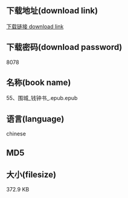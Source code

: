 ## 下载地址(download link)
[下载链接 download link](https://voluble-croquembouche-d321dc.netlify.app/?s=55%E3%80%81%E5%9B%B4%E5%9F%8E_%E9%92%B1%E9%92%9F%E4%B9%A6_.epub)

## 下载密码(download password)
8078

## 名称(book name)
55、围城_钱钟书_.epub.epub

## 语言(language)
chinese

## MD5


## 大小(filesize)
372.9 KB
